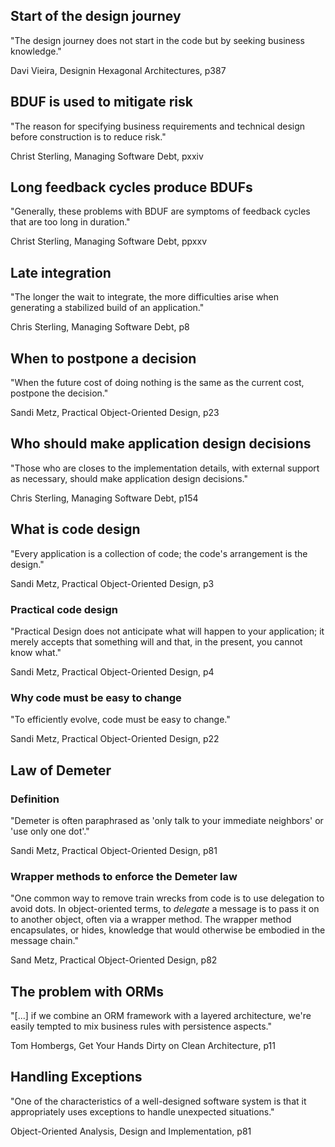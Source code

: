 ## Start of the design journey

"The design journey does not start in the code but by seeking business knowledge."

Davi Vieira, Designin Hexagonal Architectures, p387

## BDUF is used to mitigate risk

"The reason for specifying business requirements and technical design before construction is to reduce risk."

Christ Sterling, Managing Software Debt, pxxiv

## Long feedback cycles produce BDUFs

"Generally, these problems with BDUF are symptoms of feedback cycles that are too long in duration."

Christ Sterling, Managing Software Debt, ppxxv

## Late integration

"The longer the wait to integrate, the more difficulties arise when generating a stabilized build of an application."

Chris Sterling, Managing Software Debt, p8

## When to postpone a decision

"When the future cost of doing nothing is the same as the current cost, postpone the decision."

Sandi Metz, Practical Object-Oriented Design, p23

## Who should make application design decisions

"Those who are closes to the implementation details, with external support as necessary, should make application design decisions."

Chris Sterling, Managing Software Debt, p154

## What is code design

"Every application is a collection of code; the code's arrangement is the design."

Sandi Metz, Practical Object-Oriented Design, p3

### Practical code design

"Practical Design does not anticipate what will happen to your application; it merely accepts that something will and that, in the present, you cannot know what."

Sandi Metz, Practical Object-Oriented Design, p4

### Why code must be easy to change

"To efficiently evolve, code must be easy to change."

Sandi Metz, Practical Object-Oriented Design, p22

## Law of Demeter

### Definition
"Demeter is often paraphrased as 'only talk to your immediate neighbors' or 'use only one dot'."

Sandi Metz, Practical Object-Oriented Design, p81

### Wrapper methods to enforce the Demeter law

"One common way to remove train wrecks from code is to use delegation to avoid dots. In object-oriented terms, to _delegate_ a message is to pass it on to another object, often via a wrapper method. The wrapper method encapsulates, or hides, knowledge that would otherwise be embodied in the message chain."

Sand Metz, Practical Object-Oriented Design, p82

## The problem with ORMs

"[...] if we combine an ORM framework with a layered architecture, we're easily tempted to mix business rules with persistence aspects."

Tom Hombergs, Get Your Hands Dirty on Clean Architecture, p11

## Handling Exceptions

"One of the characteristics of a well-designed software system is that it appropriately uses exceptions to handle unexpected situations."

Object-Oriented Analysis, Design and Implementation, p81